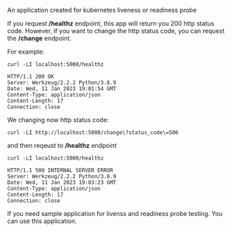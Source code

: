 An application created for kubernetes liveness or readiness probe

If you request **/healthz** endpoint, this app will return you 200 http status code. However, if you want to change the http status code, you can request the **/change** endpoint.

For example:

```
curl -LI localhost:5000/healthz
```
```
HTTP/1.1 200 OK
Server: Werkzeug/2.2.2 Python/3.8.9
Date: Wed, 11 Jan 2023 19:01:54 GMT
Content-Type: application/json
Content-Length: 17
Connection: close
```
We changing now http status code:

```
curl -LI http://localhost:5000/change\?status_code\=500
```

and then reqeust to **/healthz** endpoint

```
curl -LI localhost:5000/healthz
```
```
HTTP/1.1 500 INTERNAL SERVER ERROR
Server: Werkzeug/2.2.2 Python/3.8.9
Date: Wed, 11 Jan 2023 19:03:23 GMT
Content-Type: application/json
Content-Length: 17
Connection: close
```

If you need sample application for livenss and readiness probe testing. You can use this application.